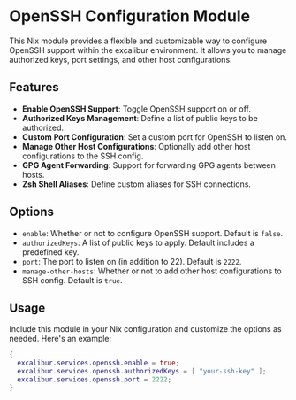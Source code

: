 # OpenSSH Configuration Module

This Nix module provides a flexible and customizable way to configure OpenSSH support within the excalibur environment. It allows you to manage authorized keys, port settings, and other host configurations.

## Features

- **Enable OpenSSH Support**: Toggle OpenSSH support on or off.
- **Authorized Keys Management**: Define a list of public keys to be authorized.
- **Custom Port Configuration**: Set a custom port for OpenSSH to listen on.
- **Manage Other Host Configurations**: Optionally add other host configurations to the SSH config.
- **GPG Agent Forwarding**: Support for forwarding GPG agents between hosts.
- **Zsh Shell Aliases**: Define custom aliases for SSH connections.

## Options

- `enable`: Whether or not to configure OpenSSH support. Default is `false`.
- `authorizedKeys`: A list of public keys to apply. Default includes a predefined key.
- `port`: The port to listen on (in addition to 22). Default is `2222`.
- `manage-other-hosts`: Whether or not to add other host configurations to SSH config. Default is `true`.

## Usage

Include this module in your Nix configuration and customize the options as needed. Here's an example:

```nix
{
  excalibur.services.openssh.enable = true;
  excalibur.services.openssh.authorizedKeys = [ "your-ssh-key" ];
  excalibur.services.openssh.port = 2222;
}
```
